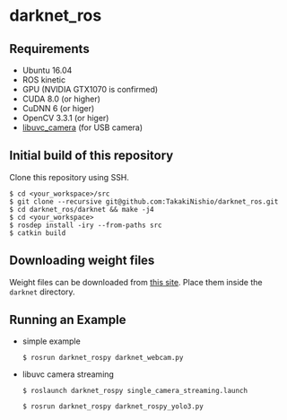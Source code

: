 # darknet_ros

## Requirements
- Ubuntu 16.04
- ROS kinetic
- GPU (NVIDIA GTX1070 is confirmed)
- CUDA 8.0 (or higher)
- CuDNN 6 (or higer)
- OpenCV 3.3.1 (or higer)
- [libuvc_camera](http://wiki.ros.org/libuvc_camera) (for USB camera)

## Initial build of this repository
Clone this repository using SSH.
```
$ cd <your_workspace>/src
$ git clone --recursive git@github.com:TakakiNishio/darknet_ros.git
$ cd darknet_ros/darknet && make -j4
$ cd <your_workspace>
$ rosdep install -iry --from-paths src
$ catkin build
```

## Downloading weight files

Weight files can be downloaded from [this site](https://drive.google.com/open?id=1zRExBBo0Mwwq5hEcr_9zDHb7ZAPK2P-H).
Place them inside the `darknet` directory.

## Running an Example
- simple example
  ```
  $ rosrun darknet_rospy darknet_webcam.py
  ```
- libuvc camera streaming
  ```
  $ roslaunch darknet_rospy single_camera_streaming.launch 
  ```
  ```
  $ rosrun darknet_rospy darknet_rospy_yolo3.py
  ```
